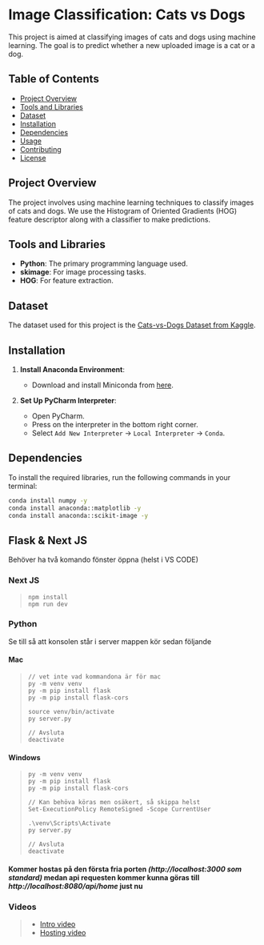 # Image Classification: Cats vs Dogs

This project is aimed at classifying images of cats and dogs using machine learning. The goal is to predict whether a new uploaded image is a cat or a dog.

## Table of Contents

- [Project Overview](#project-overview)
- [Tools and Libraries](#tools-and-libraries)
- [Dataset](#dataset)
- [Installation](#installation)
- [Dependencies](#dependencies)
- [Usage](#usage)
- [Contributing](#contributing)
- [License](#license)

## Project Overview

The project involves using machine learning techniques to classify images of cats and dogs. We use the Histogram of Oriented Gradients (HOG) feature descriptor along with a classifier to make predictions.

## Tools and Libraries

- **Python**: The primary programming language used.
- **skimage**: For image processing tasks.
- **HOG**: For feature extraction.

## Dataset

The dataset used for this project is the [Cats-vs-Dogs Dataset from Kaggle](https://www.kaggle.com/datasets/bhavikjikadara/dog-and-catclassification-dataset).

## Installation

1. **Install Anaconda Environment**:

   - Download and install Miniconda from [here](https://www.anaconda.com/docs/getting-started/miniconda/install).

2. **Set Up PyCharm Interpreter**:
   - Open PyCharm.
   - Press on the interpreter in the bottom right corner.
   - Select `Add New Interpreter` -> `Local Interpreter` -> `Conda`.

## Dependencies

To install the required libraries, run the following commands in your terminal:

```bash
conda install numpy -y
conda install anaconda::matplotlib -y
conda install anaconda::scikit-image -y
```

## Flask & Next JS

Behöver ha två komando fönster öppna (helst i VS CODE)

### Next JS

> ```
> npm install
> npm run dev
> ```

### Python

Se till så att konsolen står i server mappen kör sedan följande

#### **Mac**

> ```console
> // vet inte vad kommandona är för mac
> py -m venv venv
> py -m pip install flask
> py -m pip install flask-cors
>
> source venv/bin/activate
> py server.py
>
> // Avsluta
> deactivate
> ```

#### **Windows**

> ```console
> py -m venv venv
> py -m pip install flask
> py -m pip install flask-cors
>
> // Kan behöva köras men osäkert, så skippa helst
> Set-ExecutionPolicy RemoteSigned -Scope CurrentUser
>
> .\venv\Scripts\Activate
> py server.py
>
> // Avsluta
> deactivate
> ```

#### Kommer hostas på den första fria porten _(http://localhost:3000 som standard)_ medan api requesten kommer kunna göras till _http://localhost:8080/api/home_ just nu

### Videos

> - [Intro video](https://www.youtube.com/watch?v=OwxxCibSFKk&t=548s&ab_channel=ArpanNeupane)
> - [Hosting video](https://www.youtube.com/watch?v=LaMVBDbUtMA)
